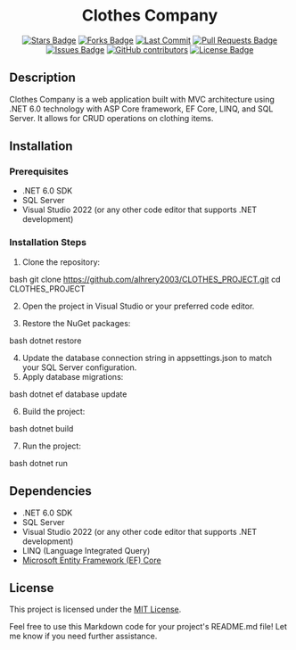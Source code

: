 <h1 align="center">Clothes Company</h1>

<p align="center">
  <a href="https://github.com/alhrery2003/CLOTHES_PROJECT/stargazers"><img src="https://img.shields.io/github/stars/alhrery2003/CLOTHES_PROJECT" alt="Stars Badge"/></a>
<a href="https://github.com/alhrery2003/CLOTHES_PROJECT/network/members"><img src="https://img.shields.io/github/forks/alhrery2003/CLOTHES_PROJECT" alt="Forks Badge"/></a>
<a href="https://github.com/alhrery2003/CLOTHES_PROJECT/network/members"><img src="https://img.shields.io/github/last-commit/alhrery2003/CLOTHES_PROJECT?color=0076ff" alt="Last Commit"/></a>
<a href="https://github.com/alhrery2003/CLOTHES_PROJECT/pulls"><img src="https://img.shields.io/github/issues-pr/alhrery2003/CLOTHES_PROJECT?color=0076ff" alt="Pull Requests Badge"/></a>
<a href="https://github.com/alhrery2003/CLOTHES_PROJECT/issues"><img src="https://img.shields.io/github/issues/alhrery2003/CLOTHES_PROJECT?color=0076ff" alt="Issues Badge"/></a>
<a href="https://github.com/alhrery2003/CLOTHES_PROJECT/graphs/contributors"><img alt="GitHub contributors" src="https://img.shields.io/github/contributors/alhrery2003/CLOTHES_PROJECT?color=0098ff"></a>
<a href="https://github.com/alhrery2003/CLOTHES_PROJECT/blob/main/LICENSE"><img src="https://img.shields.io/github/license/alhrery2003/CLOTHES_PROJECT?color=0098ff" alt="License Badge"/></a>
</p>

## Description

Clothes Company is a web application built with MVC architecture using .NET 6.0 technology with ASP Core framework, EF Core, LINQ, and SQL Server. It allows for CRUD operations on clothing items.

## Installation

### Prerequisites

- .NET 6.0 SDK
- SQL Server
- Visual Studio 2022 (or any other code editor that supports .NET development)

### Installation Steps

1. Clone the repository:

bash
   git clone https://github.com/alhrery2003/CLOTHES_PROJECT.git
   cd CLOTHES_PROJECT


2. Open the project in Visual Studio or your preferred code editor.

3. Restore the NuGet packages:

bash
   dotnet restore


4. Update the database connection string in appsettings.json to match your SQL Server configuration.
5. Apply database migrations:

bash
   dotnet ef database update

6. Build the project:

bash
   dotnet build


7. Run the project:

bash
   dotnet run


## Dependencies

- .NET 6.0 SDK
- SQL Server
- Visual Studio 2022 (or any other code editor that supports .NET development)
- LINQ (Language Integrated Query)
- [Microsoft Entity Framework (EF) Core](https://docs.microsoft.com/en-us/ef/core/)

## License

This project is licensed under the [MIT License](LICENSE).

Feel free to use this Markdown code for your project's README.md file! Let me know if you need further assistance.
